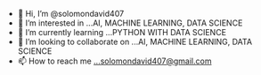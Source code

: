 - 👋 Hi, I’m @solomondavid407
- 👀 I’m interested in ...AI, MACHINE LEARNING, DATA SCIENCE
- 🌱 I’m currently learning ...PYTHON WITH DATA SCIENCE
- 💞️ I’m looking to collaborate on ...AI, MACHINE LEARNING, DATA SCIENCE
- 📫 How to reach me ...solomondavid407@gmail.com

<!---
solomondavid407/solomondavid407 is a ✨ special ✨ repository because its `README.md` (this file) appears on your GitHub profile.
You can click the Preview link to take a look at your changes.
--->
